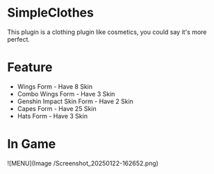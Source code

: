 # SimpleClothes
This plugin is a clothing plugin like cosmetics, you could say it's more perfect.

# Feature
- Wings Form - Have 8 Skin
- Combo Wings Form - Have 3 Skin
- Genshin Impact Skin Form - Have 2 Skin
- Capes Form - Have 25 Skin
- Hats Form - Have 3 Skin

# In Game
![MENU](Image
/Screenshot_20250122-162652.png)
